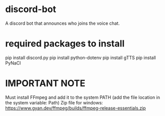 # discord-bot
A discord bot that announces who joins the voice chat.


# required packages to install
pip install discord.py
pip install python-dotenv
pip install gTTS
pip install PyNaCl

# IMPORTANT NOTE
Must install FFmpeg and add it to the system PATH (add the file location in the system variable: Path)
Zip file for windows: https://www.gyan.dev/ffmpeg/builds/ffmpeg-release-essentials.zip